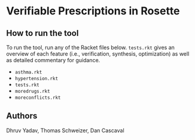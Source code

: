 # Verifiable Prescriptions in Rosette
## How to run the tool
To run the tool, run any of the Racket files below. `tests.rkt` gives an overview of each feature (i.e., verification, synthesis, optimization) as well as detailed commentary for guidance.
- `asthma.rkt`
- `hypertension.rkt`
- `tests.rkt`
- `moredrugs.rkt`
- `moreconflicts.rkt`

## Authors
Dhruv Yadav, Thomas Schweizer, Dan Cascaval